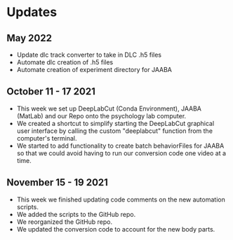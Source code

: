 # Updates

## May 2022
- Update dlc track converter to take in DLC .h5 files
- Automate dlc creation of .h5 files
- Automate creation of experiment directory for JAABA

## October 11 - 17 2021
- This week we set up DeepLabCut (Conda Environment), JAABA (MatLab) and our Repo onto the psychology lab computer.
- We created a shortcut to simplify starting the DeepLabCut graphical user interface by calling the custom "deeplabcut" function from the computer's terminal.
- We started to add functionality to create batch behaviorFiles for JAABA so that we could avoid having to run our conversion code one video at a time.

## November 15 - 19 2021
- This week we finished updating code comments on the new automation scripts.
- We added the scripts to the GitHub repo.
- We reorganized the GitHub repo.
- We updated the conversion code to account for the new body parts.